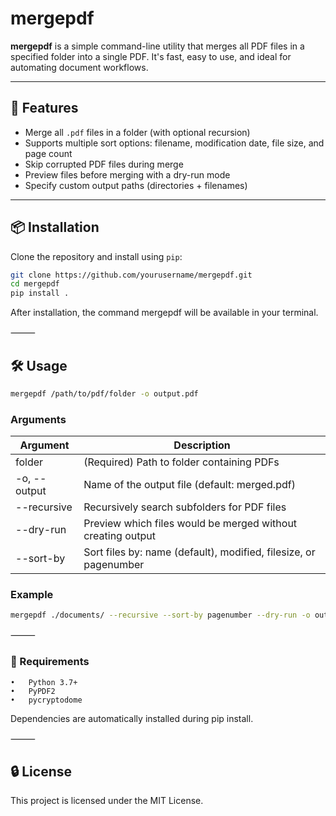 # mergepdf

**mergepdf** is a simple command-line utility that merges all PDF files in a specified folder into a single PDF. It's fast, easy to use, and ideal for automating document workflows.

---

## 🚀 Features

- Merge all `.pdf` files in a folder (with optional recursion)
- Supports multiple sort options: filename, modification date, file size, and page count
- Skip corrupted PDF files during merge
- Preview files before merging with a dry-run mode
- Specify custom output paths (directories + filenames)

---

## 📦 Installation

Clone the repository and install using `pip`:

```bash
git clone https://github.com/yourusername/mergepdf.git
cd mergepdf
pip install .
```
After installation, the command mergepdf will be available in your terminal.

⸻

## 🛠 Usage

```bash
mergepdf /path/to/pdf/folder -o output.pdf
```

### Arguments

| Argument        | Description                                             |
|-----------------|---------------------------------------------------------|
| folder          | (Required) Path to folder containing PDFs               |
| -o, --output    | Name of the output file (default: merged.pdf)          |
| --recursive      | Recursively search subfolders for PDF files            |
| --dry-run       | Preview which files would be merged without creating output |
| --sort-by       | Sort files by: name (default), modified, filesize, or pagenumber |

### Example
```bash
mergepdf ./documents/ --recursive --sort-by pagenumber --dry-run -o output/combined.pdf
```

⸻

### 🧾 Requirements
	•	Python 3.7+
	•	PyPDF2
    •   pycryptodome

Dependencies are automatically installed during pip install.

⸻

## 🔒 License

This project is licensed under the MIT License.